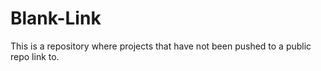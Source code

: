 # Blank-Link
This is a repository where projects that have not been pushed to a public repo link to.
